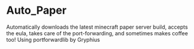 # Auto_Paper
Automatically downloads the latest minecraft paper server build, accepts the eula, takes care of the port-forwarding, and sometimes makes coffee too!
Using portforwardlib by Gryphius
